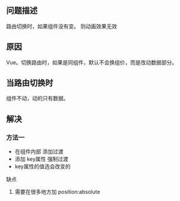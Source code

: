 ## 问题描述

路由切换时，如果组件没有变。
则动画效果无效

## 原因

Vue。切换路由时，如果是同组件，默认不会换组价，而是改动数据部分。

## 当路由切换时

组件不动，动的只有数据。

## 解决

### 方法一

* 在组件内部 添加过渡 
* 添加 key属性 强制过渡
* key属性的值选会改变的

缺点

1. 需要在很多地方加 position:absolute




